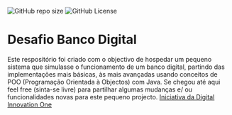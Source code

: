 ![GitHub repo size](https://img.shields.io/github/repo-size/alveshatewa/Mini_Projecto_Cep)
![GitHub License](https://img.shields.io/github/license/alveshatewa/Mini_Projecto_Cep)

# Desafio Banco Digital
Este respositório foi criado com o objectivo de hospedar um pequeno sistema que simulasse o funcionamento de um banco digital, partindo das implementações mais básicas, às mais avançadas
usando conceitos de POO (Programação Orientada à Objectos) com Java.
Se chegou até aqui feel free (sinta-se livre) para partilhar algumas mudanças e/ ou funcionalidades novas para este pequeno projecto.
[Iniciativa da Digital Innovation One](https://dio.me)
